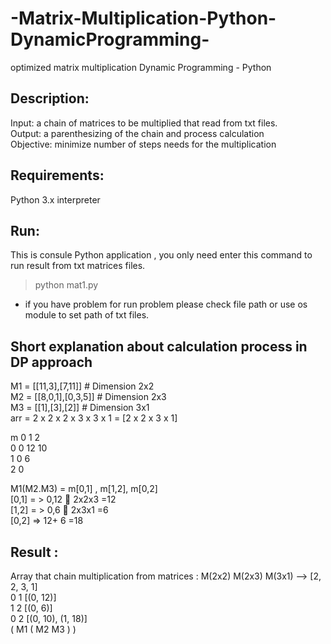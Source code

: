 # -Matrix-Multiplication-Python-DynamicProgramming-

optimized matrix multiplication Dynamic Programming - Python<br>

## Description:
Input: a chain of matrices to be multiplied that read from txt files.<br>
Output: a parenthesizing of the chain and process calculation <br>
Objective: minimize number of steps needs for the multiplication<br>

## Requirements:
Python 3.x interpreter<br>

## Run:
This is consule Python application , you only need enter this command to run result from txt matrices files.<br>
> python mat1.py<br>

- if you have problem for run problem please check file path or use os module to set path of txt files.<br>

## Short explanation about calculation process in DP approach
M1 = [[11,3],[7,11]] # Dimension 2x2<br>
M2 = [[8,0,1],[0,3,5]] # Dimension 2x3<br>
M3 = [[1],[3],[2]] # Dimension 3x1<br>
arr = 2 x 2 x 2 x 3 x 3 x 1 = [2 x 2 x 3 x 1]<br>

m	 0	1	  2<br>
0	 0	12	10<br>
1	    0	  6<br>
2			    0<br>

M1(M2.M3) = m[0,1] , m[1,2], m[0,2]<br>
[0,1] = > 0,12  2x2x3 =12<br>
[1,2] = > 0,6  2x3x1 =6<br>
[0,2] => 12+ 6 =18<br>

## Result : <br>
Array that chain multiplication from matrices : M(2x2) M(2x3) M(3x1) -->  [2, 2, 3, 1]<br>
0 1 [(0, 12)]<br>
1 2 [(0, 6)]<br>
0 2 [(0, 10), (1, 18)]<br>
( M1 ( M2 M3 ) )<br>

